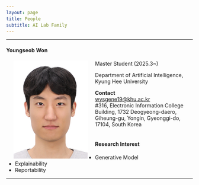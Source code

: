 ```yaml
---
layout: page
title: People 
subtitle: AI Lab Family
---
```


<hr>

#### Youngseob Won
  
<img src="https://raw.githubusercontent.com/ailabkhu/ailabkhu.github.io/master/img/YoungseobWon.jpg" width="200" height="265" align="left" hspace="20" />         
Master Student (2025.3~)       

Department of Artificial Intelligence, Kyung Hee University         
            

**Contact**  
wysgene19@khu.ac.kr                       
#316, Electronic Information College Building, 1732 Deogyeong-daero, Giheung-gu, Yongin, Gyeonggi-do, 17104, South Korea  
<br>

#### Research Interest
* Generative Model
* Explainability
* Reportability 

<hr>
